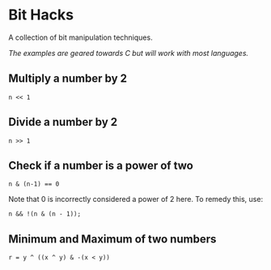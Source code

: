 # Bit Hacks

A collection of bit manipulation techniques.

*The examples are geared towards C but will work with most languages.*

## Multiply a number by 2

```
n << 1
```

## Divide a number by 2

```
n >> 1
```

## Check if a number is a power of two

```
n & (n-1) == 0
```

Note that 0 is incorrectly considered a power of 2 here. To remedy this, use:

```
n && !(n & (n - 1));
```

## Minimum and Maximum of two numbers

```
r = y ^ ((x ^ y) & -(x < y))
```
